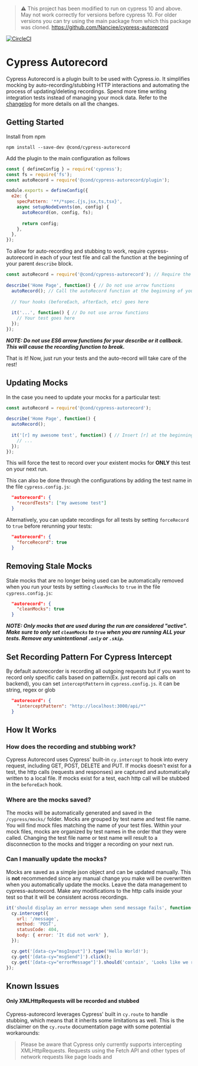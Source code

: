 > :warning: This project has been modified to run on cypress 10 and above. May not work correctly for versions before cypress 10. For older versions you can try using the main package from which this package was cloned. https://github.com/Nanciee/cypress-autorecord

[![CircleCI](https://dl.circleci.com/status-badge/img/gh/indatawetrust/cypress-autorecord/tree/master.svg?style=svg)](https://dl.circleci.com/status-badge/redirect/gh/indatawetrust/cypress-autorecord/tree/master)

# Cypress Autorecord

Cypress Autorecord is a plugin built to be used with Cypress.io. It simplifies mocking by auto-recording/stubbing HTTP interactions and automating the process of updating/deleting recordings. Spend more time writing integration tests instead of managing your mock data. Refer to the [changelog](https://github.com/indatawetrust/cypress-autorecord/blob/master/CHANGELOG.md) for more details on all the changes.

## Getting Started

Install from npm

```
npm install --save-dev @cond/cypress-autorecord
```

Add the plugin to the main configuration as follows

```js
const { defineConfig } = require('cypress');
const fs = require('fs');
const autoRecord = require('@cond/cypress-autorecord/plugin');

module.exports = defineConfig({
  e2e: {
    specPattern: '**/*spec.{js,jsx,ts,tsx}',
    async setupNodeEvents(on, config) {
      autoRecord(on, config, fs);
  
      return config;
    },
  },
});

```
To allow for auto-recording and stubbing to work, require cypress-autorecord in each of your test file and call the function at the beginning of your parent `describe` block.

```js
const autoRecord = require('@cond/cypress-autorecord'); // Require the autorecord function
  
describe('Home Page', function() { // Do not use arrow functions
  autoRecord(); // Call the autoRecord function at the beginning of your describe block
  
  // Your hooks (beforeEach, afterEach, etc) goes here
  
  it('...', function() { // Do not use arrow functions
    // Your test goes here
  });
});
```

**_NOTE: Do not use ES6 arrow functions for your describe or it callback. This will cause the recording function to break._**

That is it! Now, just run your tests and the auto-record will take care of the rest!

## Updating Mocks

In the case you need to update your mocks for a particular test:
```js
const autoRecord = require('@cond/cypress-autorecord');
  
describe('Home Page', function() {
  autoRecord();
  
  it('[r] my awesome test', function() { // Insert [r] at the beginning of your test name
    // ...
  });
});
```
This will force the test to record over your existent mocks for **ONLY** this test on your next run.

This can also be done through the configurations by adding the test name in the file `cypress.config.js`:

```json
  "autorecord": {
    "recordTests": ["my awesome test"]
  }
```

Alternatively, you can update recordings for all tests by setting `forceRecord` to `true` before rerunning your tests:

```json
  "autorecord": {
    "forceRecord": true
  }
```

## Removing Stale Mocks

Stale mocks that are no longer being used can be automatically removed when you run your tests by setting `cleanMocks` to `true` in the file `cypress.config.js`:

```json
  "autorecord": {
    "cleanMocks": true
  }
```

**_NOTE: Only mocks that are used during the run are considered "active". Make sure to only set `cleanMocks` to `true` when you are running ALL your tests. Remove any unintentional `.only` or `.skip`._**

## Set Recording Pattern For Cypress Intercept

By default autorecorder is recording all outgoing requests but if you want to record only specific calls based on pattern(Ex. just record api calls on backend), you can set `interceptPattern` in `cypress.config.js`. it can be string, regex or glob

```json
  "autorecord": {
    "interceptPattern": "http://localhost:3000/api/*"
  }
```

## How It Works

### How does the recording and stubbing work?
Cypress Autorecord uses Cypress' built-in `cy.intercept` to hook into every request, including GET, POST, DELETE and PUT. If mocks doesn't exist for a test, the http calls (requests and responses) are captured and automatically written to a local file. If mocks exist for a test, each http call will be stubbed in the `beforeEach` hook.

### Where are the mocks saved?
The mocks will be automatically generated and saved in the `/cypress/mocks/` folder. Mocks are grouped by test name and test file name. You will find mock files matching the name of your test files. Within your mock files, mocks are organized by test names in the order that they were called. Changing the test file name or test name will result to a disconnection to the mocks and trigger a recording on your next run.

### Can I manually update the mocks?
Mocks are saved as a simple json object and can be updated manually. This is **not** recommended since any manual change you make will be overwritten when you automatically update the mocks. Leave the data management to cypress-autorecord. Make any modifications to the http calls inside your test so that it will be consistent across recordings.

```js
it('should display an error message when send message fails', function() {
  cy.intercept({
    url: '/message',
    method: 'POST',
    statusCode: 404,
    body: { error: 'It did not work' },
  });

  cy.get('[data-cy="msgInput"]').type('Hello World!');
  cy.get('[data-cy="msgSend"]').click();
  cy.get('[data-cy="errorMessage"]').should('contain', 'Looks like we ran into a problem. Please try again.');
});
```

## Known Issues

#### Only XMLHttpRequests will be recorded and stubbed
Cypress-autorecord leverages Cypress' built in `cy.route` to handle stubbing, which means that it inherits some limitations as well. This is the disclaimer on the `cy.route` documentation page with some potential workarounds:
>Please be aware that Cypress only currently supports intercepting XMLHttpRequests. Requests using the Fetch API and other types of network requests like page loads and <script> tags will not be intercepted or visible in the Command Log. See [#95](https://github.com/cypress-io/cypress/issues/95) for more details and temporary workarounds.

## Contributions
I would really appreciate any help with bug fixes or any new features you think might be relevant! Feel free to submit a PR!
